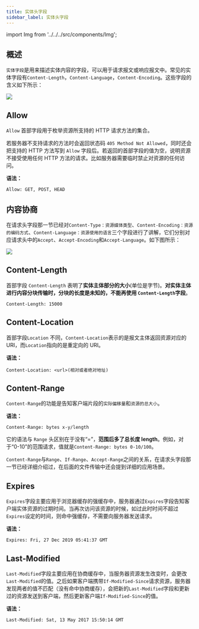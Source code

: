 ```yaml
---
title: 实体头字段
sidebar_label: 实体头字段
---
```


import Img from '../../../src/components/Img';

## 概述

`实体字段`是用来描述实体内容的字段，可以用于请求报文或响应报文中。常见的实体字段有`Content-Length`，`Content-Language`，`Content-Encoding`。这些字段的含义如下所示：

<Img w="400" legend="图：HTTP实体头字段" src="https://cosmos-x.oss-cn-hangzhou.aliyuncs.com/Fx55L6.png"/>

## Allow

`Allow` 首部字段用于枚举资源所支持的 HTTP 请求方法的集合。

若服务器不支持请求的方法时会返回状态码 `405 Method Not Allowed`，同时还会把支持的 HTTP 方法写到 `Allow` 字段后。若返回的首部字段的值为空，说明资源不接受使用任何 HTTP 方法的请求。比如服务器需要临时禁止对资源的任何访问。

**语法：**

```
Allow: GET, POST, HEAD
```

## 内容协商

在请求头字段那一节已经对`Content-Type：资源媒体类型`、`Content-Encoding：资源的编码方式`、`Content-Language：资源使用的语言`三个字段进行了讲解，它们分别对应请求头中的`Accept`、`Accept-Encoding`和`Accept-Language`。如下图所示：

<Img w="500" legend="图：与Accept*对应的实体头字段" src="https://cosmos-x.oss-cn-hangzhou.aliyuncs.com/jjjfyc.png" />

## Content-Length

首部字段 `Content-Length` 表明了**实体主体部分的大小**(单位是字节)。**对实体主体进行内容分块传输时，分块的长度是未知的，不能再使用 `Content-Length`字段**。

```
Content-Length: 15000
```

## Content-Location

首部字段`Location` 不同，`Content-Location`表示的是报文主体返回资源对应的 URI，而`Location`指向的是重定向的 URI。

**语法：**

```
Content-Location: <url>(相对或者绝对地址)
```

## Content-Range

`Content-Range`的功能是告知客户端片段的`实际偏移量`和`资源的总大小`。

**语法：**

```
Content-Range: bytes x-y/length
```

它的语法与 `Range` 头区别在于没有“=”，**范围后多了总长度 length**。例如，对于“0-10”的范围请求，值就是`Content-Range: bytes 0-10/100`。

`Content-Range`与`Range`、`If-Range`、`Accept-Range`之间的关系，在请求头字段那一节已经详细介绍过，在后面的文件传输中还会提到详细的应用场景。

## Expires

`Expires`字段主要应用于浏览器缓存的强缓存中，服务器通过`Expires`字段告知客户端实体资源的过期时间。当再次访问该资源的时候，如过此时时间不超过`Expires`设定的时间，则命中强缓存，不需要向服务器发送请求。

**语法：**

```
Expires: Fri, 27 Dec 2019 05:41:37 GMT
```

## Last-Modified

`Last-Modified`字段主要应用在协商缓存中，当服务器资源发生改变时，会更改`Last-Modified`的值。之后如果客户端携带`If-Modified-Since`请求资源，服务器发现两者的值不匹配（没有命中协商缓存），会把新的`Last-Modified`字段和更新过的资源发送到客户端，然后更新客户端`If-Modified-Since`的值。

**语法：**

```
Last-Modified: Sat, 13 May 2017 15:50:14 GMT
```
